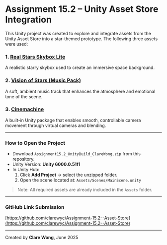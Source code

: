 # Assignment 15.2 – Unity Asset Store Integration

This Unity project was created to explore and integrate assets from the Unity Asset Store into a star-themed prototype. The following three assets were used:

### 1. [Real Stars Skybox Lite](https://assetstore.unity.com/packages/3d/environments/sci-fi/real-stars-skybox-lite-116333)
A realistic starry skybox used to create an immersive space background.

### 2. [Vision of Stars (Music Pack)](https://assetstore.unity.com/packages/audio/music/vision-of-stars-293364)
A soft, ambient music track that enhances the atmosphere and emotional tone of the scene.

### 3. [Cinemachine](https://unity.com/unity/features/editor/art-and-design/cinemachine)
A built-in Unity package that enables smooth, controllable camera movement through virtual cameras and blending.

---

### How to Open the Project

- Download `Assignment15.2_UnityBuild_ClareWong.zip` from this repository.
- Unity Version: **Unity 6000.0.51f1**
- In Unity Hub:
  1. Click **Add Project** → select the unzipped folder.
  2. Open the scene located at: `Assets/Scenes/MainScene.unity`

> Note: All required assets are already included in the `Assets` folder.

---

### GitHub Link Submission

[https://github.com/clarewyc/Assignment-15.2--Asset-Store](https://github.com/clarewyc/Assignment-15.2--Asset-Store)

---

Created by **Clare Wong**, June 2025
